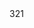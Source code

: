 <!DOCTYPE html>
<html>
<head>
  <meta charset="UTF-8">
  <meta name="viewport" content="width=device-width, initial-scale=1.0">
  <link rel="stylesheet" href="https://unpkg.com/tailwindcss@^2/dist/tailwind.min.css" type="text/css">
  <link rel="stylesheet" href="css/scrolltop_themes/tab.css">
  <link rel="stylesheet" href="https://pro.fontawesome.com/releases/v5.10.0/css/all.css" integrity="sha384-AYmEC3Yw5cVb3ZcuHtOA93w35dYTsvhLPVnYs9eStHfGJvOvKxVfELGroGkvsg+p" crossorigin="anonymous"/>
  <!-- <link rel="stylesheet" href="css/fontawesome.min.css"> -->
</head>
<body>
  321
</body>
</html>